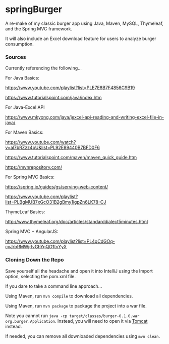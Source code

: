 # springBurger

A re-make of my classic burger app using Java, Maven, MySQL, Thymeleaf, and the Spring MVC framework.

It will also include an Excel download feature for users to analyze burger consumption.



### Sources

Currently referencing the following...


For Java Basics:

https://www.youtube.com/playlist?list=PLE7E8B7F4856C9B19

https://www.tutorialspoint.com/java/index.htm


For Java-Excel API

https://www.mkyong.com/java/jexcel-api-reading-and-writing-excel-file-in-java/


For Maven Basics:

https://www.youtube.com/watch?v=al7bRZzz4oU&list=PL92E89440B7BFD0F6

https://www.tutorialspoint.com/maven/maven_quick_guide.htm

https://mvnrepository.com/


For Spring MVC Basics:

https://spring.io/guides/gs/serving-web-content/

https://www.youtube.com/playlist?list=PLBgMUB7xGcO31B2gBmy1igpZn6LK78-CJ


ThymeLeaf Basics:

http://www.thymeleaf.org/doc/articles/standarddialect5minutes.html


Spring MVC + AngularJS:

https://www.youtube.com/playlist?list=PL4gCdGOq-cxJrbRMWjrIvGhYqQO1tvYyX



### Cloning Down the Repo

Save yourself all the headache and open it into IntelliJ using the Import option, selecting the pom.xml file.


If you dare to take a command line approach...

Using Maven, run `mvn compile` to download all dependencies.

Using Maven, run `mvn package` to package the project into a war file.

Note you cannot run `java -cp target/classes/burger-0.1.0.war org.burger.Application`. Instead, you will need to open it via [Tomcat](http://tomcat.apache.org/) instead.

If needed, you can remove all downloaded dependencies using `mvn clean`.